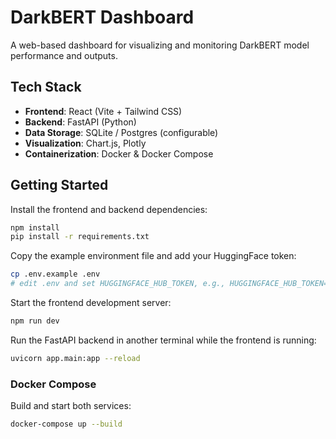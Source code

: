 # DarkBERT Dashboard

A web-based dashboard for visualizing and monitoring DarkBERT model performance and outputs.

## Tech Stack

- **Frontend**: React (Vite + Tailwind CSS)
- **Backend**: FastAPI (Python)
- **Data Storage**: SQLite / Postgres (configurable)
- **Visualization**: Chart.js, Plotly
- **Containerization**: Docker & Docker Compose

## Getting Started

Install the frontend and backend dependencies:

```bash
npm install
pip install -r requirements.txt
```

Copy the example environment file and add your HuggingFace token:

```bash
cp .env.example .env
# edit .env and set HUGGINGFACE_HUB_TOKEN, e.g., HUGGINGFACE_HUB_TOKEN=your_token_here
```

Start the frontend development server:

```bash
npm run dev
```

Run the FastAPI backend in another terminal while the frontend is running:

```bash
uvicorn app.main:app --reload
```

### Docker Compose

Build and start both services:

```bash
docker-compose up --build
```


